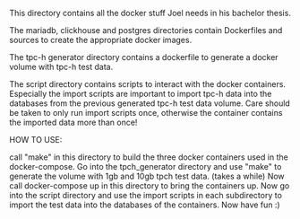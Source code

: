 This directory contains all the docker stuff Joel needs in his bachelor thesis.

The mariadb, clickhouse and postgres directories contain Dockerfiles and sources to create the appropriate docker images.

The tpc-h generator directory contains a dockerfile to generate a docker volume with tpc-h test data.

The script directory contains scripts to interact with the docker containers. Especially the import
scripts are important to import tpc-h data into the databases from the previous generated tpc-h test data volume.
Care should be taken to only run import scripts once, otherwise the container contains the imported data more than once!

HOW TO USE:

call "make" in this directory to build the three docker containers used in the docker-compose. Go into the tpch_generator directory
and use "make" to generate the volume with 1gb and 10gb tpch test data. (takes a while)
Now call docker-compose up in this directory to bring the containers up.
Now go into the script directory and use the import scripts in each subdirectory to import the test data into the databases of the containers.
Now have fun :)
